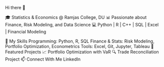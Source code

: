 Hi there 👋

🎓 Statistics & Economics @ Ramjas College, DU
📊 Passionate about Finance, Risk Modeling, and Data Science
💻 Python | R | C++ | SQL | Excel | Financial Modeling

🚀 My Skills
Programming: Python, R, SQL
Finance & Stats: Risk Modeling, Portfolio Optimization, Econometrics
Tools: Excel, Git, Jupyter, Tableau
📌 Featured Projects
📈 Portfolio Optimization with VaR
🔍 Trade Reconciliation Project
📫 Connect With Me LinkedIn
